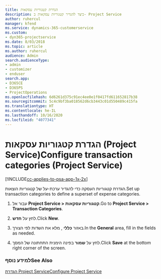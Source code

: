 ```yaml
---
title: הגדרת קטגוריות עסקאות
description: כיצד להגדיר קטגוריות עסקאות ב- Project Service
author: ruhercul
manager: kfend
ms.service: dynamics-365-customerservice
ms.custom:
- dyn365-projectservice
ms.date: 8/03/2018
ms.topic: article
ms.author: ruhercul
audience: Admin
search.audienceType:
- admin
- customizer
- enduser
search.app:
- D365CE
- D365PS
- ProjectOperations
ms.openlocfilehash: 6d6261d375c91ec4ee0e1f0417fd611652817b38
ms.sourcegitcommit: 5c4c9bf3ba018562d6cb3443c01d550489c415fa
ms.translationtype: HT
ms.contentlocale: he-IL
ms.lasthandoff: 10/16/2020
ms.locfileid: "4077341"
---
```

# <a name="configure-transaction-categories-project-service"></a><span data-ttu-id="76ce0-103">הגדרת קטגוריות עסקאות (Project Service)</span><span class="sxs-lookup"><span data-stu-id="76ce0-103">Configure transaction categories (Project Service)</span></span>

[!INCLUDE[cc-applies-to-psa-app-1x-2x](../includes/cc-applies-to-psa-app-1x-2x.md)]

<span data-ttu-id="76ce0-104">הגדרת קטגוריות העסקה כדי להגדיר ערכת-על של קטגוריות הוצאות.</span><span class="sxs-lookup"><span data-stu-id="76ce0-104">Set up transaction categories to define a superset of expense categories.</span></span>  
  
1.  <span data-ttu-id="76ce0-105">עבור אל **Project Service > קטגוריות עסקאות**.</span><span class="sxs-lookup"><span data-stu-id="76ce0-105">Go to **Project Service > Transaction Categories**.</span></span>  
  
2.  <span data-ttu-id="76ce0-106">לחץ על **חדש**.</span><span class="sxs-lookup"><span data-stu-id="76ce0-106">Click **New**.</span></span>  
  
3.  <span data-ttu-id="76ce0-107">באזור **כללי** , מלא את השדות לפי הצורך.</span><span class="sxs-lookup"><span data-stu-id="76ce0-107">In the **General** area, fill in the fields as needed.</span></span>  
  
4.  <span data-ttu-id="76ce0-108">לחץ על **שמור** בפינה הימנית התחתונה של המסך.</span><span class="sxs-lookup"><span data-stu-id="76ce0-108">Click **Save** at the bottom right corner of the screen.</span></span>  
  
### <a name="see-also"></a><span data-ttu-id="76ce0-109">למידע נוסף</span><span class="sxs-lookup"><span data-stu-id="76ce0-109">See Also</span></span>  
 [<span data-ttu-id="76ce0-110">הגדרת Project Service</span><span class="sxs-lookup"><span data-stu-id="76ce0-110">Configure Project Service</span></span>](../psa/configure.md)
